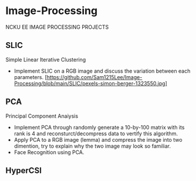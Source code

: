 # Image-Processing
NCKU EE IMAGE PROCESSING PROJECTS

## SLIC 
Simple Linear Iterative Clustering
- Implement SLIC on a RGB image and discuss the variation between each parameters.
[https://github.com/Sam1215Lee/Image-Processing/blob/main/SLIC/pexels-simon-berger-1323550.jpg]
## PCA
Principal Component Anaiysis
- Implement PCA through randomly generate a 10-by-100 matrix with its rank is 4 and reconsturct/decompress data to vertify this algorithm.
- Apply PCA to a RGB image (lemma) and compress the image into two dimention, try to explain why the two image may look so familiar.
- Face Recognition using PCA.

## HyperCSI
